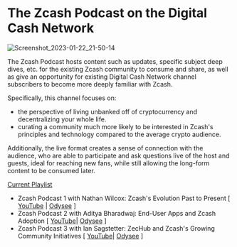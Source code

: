 
# The Zcash Podcast on the Digital Cash Network
![Screenshot_2023-01-22_21-50-14](https://user-images.githubusercontent.com/81990132/213973803-b0629c92-08d4-459b-99f1-594854a7db3a.png)

The Zcash Podcast hosts content such as updates, specific subject deep dives, etc. for the existing Zcash community to consume and share, as well as give an opportunity for existing Digital Cash Network channel subscribers to become more deeply familiar with Zcash. 

Specifically, this channel focuses on:

* the perspective of living unbanked off of cryptocurrency and decentralizing your whole life.
* curating a community much more likely to be interested in Zcash's principles and technology compared to the average crypto audience.

Additionally, the live format creates a sense of connection with the audience, who are able to participate and ask questions live of the host and guests, ideal for reaching new fans, while still allowing the long-form content to be consumed later.


[Current Playlist](https://youtube.com/playlist?list=PLBFOSRGoT80W5EAebpT9zwXu6OTS1mq8w)


  * Zcash Podcast 1 with Nathan Wilcox: Zcash's Evolution Past to Present [ [YouTube](https://youtu.be/tCrFmK-5Enc) | [Odysee](https://odysee.com/@DigitalCashNetwork:c/Zcash-Podcast-2:a) ]
  * Zcash Podcast 2 with Aditya Bharadwaj: End-User Apps and Zcash Adoption [ [YouTube](https://youtu.be/sK13gwtTaCQ)| [Odysee](https://odysee.com/@DigitalCashNetwork:c/Zcash-Podcast-1:8) ]
  * Zcash Podcast 3 with Ian Sagstetter: ZecHub and Zcash's Growing Community Initiatives [ [YouTube](https://www.youtube.com/watch?v=0tIK6vBM3-s)| [Odysee](https://odysee.com/@DigitalCashNetwork:c/Zcash-Podcast-3:a) ]

